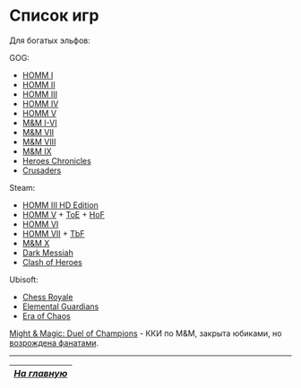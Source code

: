 # Список игр

Для богатых эльфов:

GOG: 

* [HOMM I](https://www.gog.com/game/heroes_of_might_and_magic)
* [HOMM II](https://www.gog.com/game/heroes_of_might_and_magic_2_gold_edition)
* [HOMM III](https://www.gog.com/game/heroes_of_might_and_magic_3_complete_edition)
* [HOMM IV](https://www.gog.com/game/heroes_of_might_and_magic_4_complete)
* [HOMM V](https://www.gog.com/game/heroes_of_might_and_magic_5_bundle)
* [M&M I-VI](https://www.gog.com/game/might_and_magic_6_limited_edition)
* [M&M VII](https://www.gog.com/game/might_and_magic_7_for_blood_and_honor)
* [M&M VIII](https://www.gog.com/game/might_and_magic_8_day_of_the_destroyer)
* [M&M IX](https://www.gog.com/game/might_and_magic_9)
* [Heroes Chronicles](https://www.gog.com/game/heroes_chronicles_all_chapters)
* [Crusaders](https://www.gog.com/game/crusaders_of_might_and_magic)

Steam:

* [HOMM III HD Edition](https://store.steampowered.com/app/297000/Heroes_of_Might__Magic_III__HD_Edition/)
* [HOMM V](https://store.steampowered.com/app/15170/Heroes_of_Might__Magic_V/) + [ToE](https://store.steampowered.com/app/15370/Heroes_of_Might__Magic_V_Tribes_of_the_East/) + [HoF](https://store.steampowered.com/app/15380/Heroes_of_Might__Magic_V_Hammers_of_Fate/)
* [HOMM VI](https://store.steampowered.com/sub/27463/)
* [HOMM VII](https://store.steampowered.com/app/321960/Might__Magic_Heroes_VII/) + [TbF](https://store.steampowered.com/app/445310/Might_and_Magic_Heroes_VII__Trial_by_Fire/)
* [M&M X](https://store.steampowered.com/app/238750/Might__Magic_X__Legacy/)
* [Dark Messiah](https://store.steampowered.com/app/2100/Dark_Messiah_of_Might__Magic/)
* [Clash of Heroes](https://store.steampowered.com/app/61700/Might__Magic_Clash_of_Heroes/)

Ubisoft:
* [Chess Royale](https://www.ubisoft.com/ru-ru/game/might-and-magic/chess-royale)
* [Elemental Guardians](https://www.ubisoft.com/ru-ru/game/might-and-magic/elemental-guardians)
* [Era of Chaos](https://www.ubisoft.com/ru-ru/game/might-and-magic/era-of-chaos)

[Might & Magic: Duel of Champions](https://ru.wikipedia.org/wiki/Might_%26_Magic:_Duel_of_Champions) - ККИ по M&M, закрыта юбиками, но [возрождена фанатами](https://sites.google.com/site/mmdoc4ever/rus/home).



------

|[*На главную*](Главная.md)|
|:---:|
